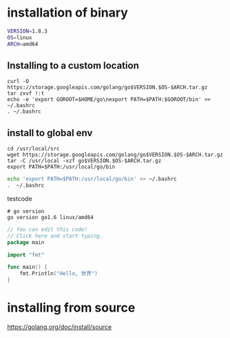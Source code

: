 
# installation of binary

```bash
VERSION=1.8.3
OS=linux
ARCH=amd64
```


## Installing to a custom location
```
curl -O https://storage.googleapis.com/golang/go$VERSION.$OS-$ARCH.tar.gz
tar zxvf !:t
echo -e 'export GOROOT=$HOME/go\nexport PATH=$PATH:$GOROOT/bin' >> ~/.bashrc
. ~/.bashrc
```

## install to global env
```
cd /usr/local/src
wget https://storage.googleapis.com/golang/go$VERSION.$OS-$ARCH.tar.gz
tar -C /usr/local -xzf go$VERSION.$OS-$ARCH.tar.gz
export PATH=$PATH:/usr/local/go/bin
```

```bash
echo 'export PATH=$PATH:/usr/local/go/bin' >> ~/.bashrc
.  ~/.bashrc
```

testcode
```
# go version
go version go1.6 linux/amd64
```
```go
// You can edit this code!
// Click here and start typing.
package main

import "fmt"

func main() {
	fmt.Println("Hello, 世界")
}
```


# installing from source

https://golang.org/doc/install/source

